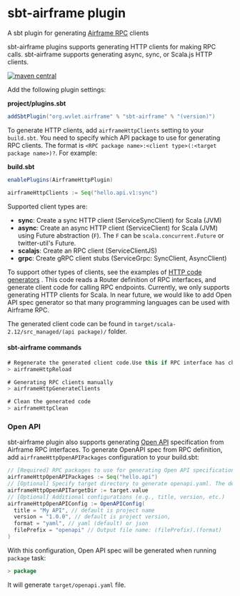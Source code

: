 # sbt-airframe plugin

A sbt plugin for generating [Airframe RPC](https://wvlet.org/airframe/docs/airframe-rpc) clients

sbt-airframe plugins supports generating HTTP clients for making RPC calls. sbt-airframe supports
generating async, sync, or Scala.js HTTP clients.

[![maven central](https://img.shields.io/maven-central/v/org.wvlet.airframe/airframe_2.12.svg?label=maven%20central)](https://search.maven.org/search?q=g:%22org.wvlet.airframe%22%20AND%20a:%22airframe_2.12%22
)

Add the following plugin settings:

__project/plugins.sbt__

```scala
addSbtPlugin("org.wvlet.airframe" % "sbt-airframe" % "(version)")
```

To generate HTTP clients, add `airframeHttpClients` setting to your `build.sbt`. You need to specify
which API package to use for generating RPC clients. The format
is `<RPC package name>:<client type>(:<target package name>)?`. For example:

__build.sbt__

```scala
enablePlugins(AirframeHttpPlugin)

airframeHttpClients := Seq("hello.api.v1:sync")
```

Supported client types are:

- __sync__: Create a sync HTTP client (ServiceSyncClient) for Scala (JVM)
- __async__: Create an async HTTP client (ServiceClient) for Scala (JVM) using Future
  abstraction (`F`). The `F` can be `scala.concurrent.Future` or twitter-util's Future.
- __scalajs__:  Create an RPC client (ServiceClientJS)
- __grpc__: Create gRPC client stubs (ServiceGrpc: SyncClient, AsyncClient)

To support other types of clients, see the examples
of [HTTP code generators](https://github.com/wvlet/airframe/blob/master/airframe-http-codegen/src/main/scala/wvlet/airframe/http/codegen/client/ScalaHttpClientGenerator.scala)
. This code reads a Router definition of RPC interfaces, and generate client code for calling RPC
endpoints. Currently, we only supports generating HTTP clients for Scala. In near future, we would
like to add Open API spec generator so that many programming languages can be used with Airframe
RPC.

The generated client code can be found in `target/scala-2.12/src_managed/(api package)/` folder.

#### sbt-airframe commands

```scala
# Regenerate the generated client code.Use this if RPC interface has changed
> airframeHttpReload

# Generating RPC clients manually
> airframeHttpGenerateClients

# Clean the generated code
> airframeHttpClean
```

### Open API

sbt-airframe plugin also supports generating [Open API](http://spec.openapis.org/oas/v3.0.3)
specification from Airframe RPC interfaces. To generate OpenAPI spec from RPC definition,
add `airframeHttpOpenAPIPackages` configuration to your build.sbt:

```scala
// [Required] RPC packages to use for generating Open API specification
airframeHttpOpenAPIPackages := Seq("hello.api")
// [Optional] Specify target directory to generate openapi.yaml. The default is target directory
airframeHttpOpenAPITargetDir := target.value
// [Optional] Additional configurations (e.g., title, version, etc.)
airframeHttpOpenAPIConfig := OpenAPIConfig(
  title = "My API", // default is project name
  version = "1.0.0", // default is project version,
  format = "yaml", // yaml (default) or json
  filePrefix = "openapi" // Output file name: (filePrefix).(format)
)
```

With this configuration, Open API spec will be generated when running `package` task:

```scala
> package
```

It will generate `target/openapi.yaml` file.
